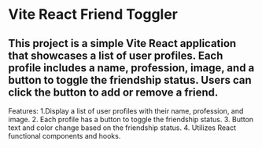 # Vite React Friend Toggler
## This project is a simple Vite React application that showcases a list of user profiles. Each profile includes a name, profession, image, and a button to toggle the friendship status. Users can click the button to add or remove a friend.

Features:
1.Display a list of user profiles with their name, profession, and image.
2. Each profile has a button to toggle the friendship status.
3. Button text and color change based on the friendship status.
4. Utilizes React functional components and hooks.
